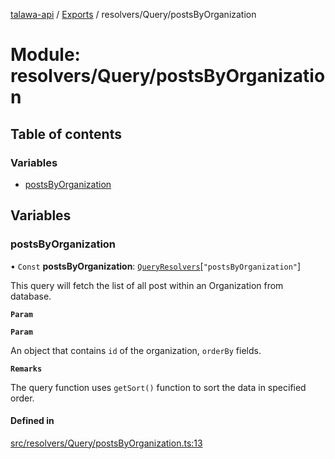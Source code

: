 [talawa-api](../README.md) / [Exports](../modules.md) / resolvers/Query/postsByOrganization

# Module: resolvers/Query/postsByOrganization

## Table of contents

### Variables

- [postsByOrganization](resolvers_Query_postsByOrganization.md#postsbyorganization)

## Variables

### postsByOrganization

• `Const` **postsByOrganization**: [`QueryResolvers`](types_generatedGraphQLTypes.md#queryresolvers)[``"postsByOrganization"``]

This query will fetch the list of all post within an Organization from database.

**`Param`**

**`Param`**

An object that contains `id` of the organization, `orderBy` fields.

**`Remarks`**

The query function uses `getSort()` function to sort the data in specified order.

#### Defined in

[src/resolvers/Query/postsByOrganization.ts:13](https://github.com/PalisadoesFoundation/talawa-api/blob/a731ade/src/resolvers/Query/postsByOrganization.ts#L13)

